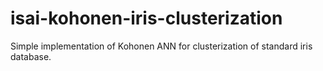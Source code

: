 # isai-kohonen-iris-clusterization
Simple implementation of Kohonen ANN for clusterization of standard iris database.
